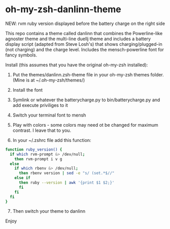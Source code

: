 oh-my-zsh-danlinn-theme
=======================

NEW: rvm ruby version displayed before the battery
charge on the right side

This repo contains a theme called danlinn that combines
the Powerline-like agnoster theme and the multi-line 
duellj theme and includes a battery display script 
(adapted from Steve Losh's) that shows 
charging/plugged-in (not charging) and the charge level.
Includes the mensch-powerline font for fancy symbols.  

Install (this assumes that you have the original 
oh-my-zsh installed):

1. Put the themes/danlinn.zsh-theme file in your oh-my-zsh
themes folder. (Mine is at ~/.oh-my-zsh/themes/)

2. Install the font

3. Symlink or whatever the batterycharge.py to 
bin/batterycharge.py and add execute priviliges to it

4. Switch your terminal font to mensh

5. Play with colors - some colors may need ot be changed for maximum contrast.  I leave that to you.

6. In your ~/.zshrc file add this function:
```bash
function ruby_version() {
  if which rvm-prompt &> /dev/null; 
    then rvm-prompt i v g    
  else  
    if which rbenv &> /dev/null;    
      then rbenv version | sed -e "s/ (set.*$//"      
    else if    
      then ruby --version | awk '{print $1 $2;}'      
      fi      
    fi    
  fi  
}
```

7. Then switch your theme to danlinn

Enjoy
